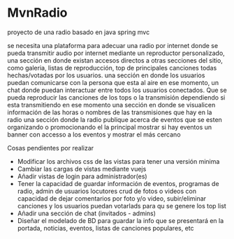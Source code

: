# MvnRadio
proyecto de una radio basado en java spring mvc

se necesita una plataforma para adecuar una radio por internet donde se pueda transmitir audio por internet mediante un reproductor personalizado, una sección en donde existan accesos directos a otras secciones del sitio, como galeria, listas de reproducción, top de principales canciones todas hechas/votadas por los usuarios.
una sección en donde los usuarios puedan comunicarse con la persona que esta al aire en ese momento, un chat donde puedan interactuar entre todos los usuarios conectados.
Que se pueda reproducir las canciones de los tops o la transmisión dependiendo si esta transmitiendo en ese momento
una sección en donde se visualicen información de las horas o nombres de las transmisiones que hay en la radio
una sección donde la radio publique acerca de eventos que se esten organizando o promocionando
el la principal mostrar si hay eventos un banner con accesso a los eventos y mostrar el más cercano

Cosas pendientes por realizar

- Modificar los archivos css de las vistas para tener una versión minima
- Cambiar las cargas de vistas mediante vuejs
- Añadir vistas de login para administrador(es)
- Tener la capacidad de guardar información de eventos, programas de radio, admin de usuarios locutores
crud de fotos o videos con capacidad de dejar comentarios por foto y/o video, subir/eliminar canciones y los usuarios puedan votarlads para qu se genere los top list
- Añadir una sección de chat (invitados - admins)
- Diseñar el modelado de BD para guardar la info que se presentará en la portada, noticias, eventos, listas de canciones populares, etc
